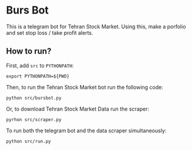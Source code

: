 # Burs Bot

This is a telegram bot for Tehran Stock Market. Using this, make a porfolio and set stop loss / take profit alerts.

## How to run?
First, add `src` to `PYTHONPATH`:
```
export PYTHONPATH=${PWD}
```

Then, to run the Tehran Stock Market bot run the following code:
```
python src/bursbot.py
```

Or, to download Tehran Stock Market Data run the scraper:
```
pyrhon src/scraper.py
```

To run both the telegram bot and the data scraper simultaneously:
```
python src/run.py
```